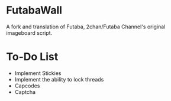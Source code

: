 # FutabaWall
A fork and translation of Futaba, 2chan/Futaba Channel's original imageboard script.

# To-Do List
- Implement Stickies
- Implement the ability to lock threads
- Capcodes
- Captcha

